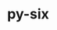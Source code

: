 ---
title: "py-six"
layout: cache
categories: [package, develop]
meta: {"versions": ["1.16.0"], "compilers": ["apple-clang@=14.0.0", "apple-clang@=14.0.3", "gcc@=11.1.0", "gcc@=11.3.0", "gcc@=7.3.1", "gcc@=7.5.0", "oneapi@=2023.1.0"], "oss": ["amzn2", "ubuntu18.04", "ubuntu20.04", "ubuntu22.04", "ventura"], "platforms": ["darwin", "linux"], "targets": ["aarch64", "ivybridge", "ppc64le", "x86_64", "x86_64_v3", "x86_64_v4"], "stacks": ["data-vis-sdk", "e4s", "e4s-oneapi", "e4s-power", "ml-darwin-aarch64-mps", "ml-linux-x86_64-cpu", "ml-linux-x86_64-cuda", "ml-linux-x86_64-rocm", "radiuss", "root"], "num_specs": 154, "num_specs_by_stack": {"ml-darwin-aarch64-mps": 3, "root": 154, "radiuss": 94, "e4s-power": 14, "e4s-oneapi": 2, "data-vis-sdk": 7, "e4s": 9, "ml-linux-x86_64-cuda": 7, "ml-linux-x86_64-rocm": 7, "ml-linux-x86_64-cpu": 7}}
spec_details: [{"hash": "e2umtvqt2fkbdz66bjinxnymw5e4wyhx", "compiler": "apple-clang@=14.0.0", "versions": ["1.16.0"], "os": "ventura", "platform": "darwin", "target": "aarch64", "variants": ["build_system=python_pip"], "stacks": ["ml-darwin-aarch64-mps", "root"], "size": "-", "tarball": "https://binaries.spack.io/develop/build_cache/darwin-ventura-aarch64/apple-clang-14.0.0/py-six-1.16.0/darwin-ventura-aarch64-apple-clang-14.0.0-py-six-1.16.0-e2umtvqt2fkbdz66bjinxnymw5e4wyhx.spack"}, {"hash": "nrexxsew5hycteh463emd25gcec2lxbj", "compiler": "apple-clang@=14.0.3", "versions": ["1.16.0"], "os": "ventura", "platform": "darwin", "target": "aarch64", "variants": ["build_system=python_pip"], "stacks": ["ml-darwin-aarch64-mps", "root"], "size": "-", "tarball": "https://binaries.spack.io/develop/build_cache/darwin-ventura-aarch64/apple-clang-14.0.3/py-six-1.16.0/darwin-ventura-aarch64-apple-clang-14.0.3-py-six-1.16.0-nrexxsew5hycteh463emd25gcec2lxbj.spack"}, {"hash": "mrpbd3hfkafbrthwhq6mzf673vfz34wa", "compiler": "apple-clang@=14.0.3", "versions": ["1.16.0"], "os": "ventura", "platform": "darwin", "target": "aarch64", "variants": ["build_system=python_pip"], "stacks": ["ml-darwin-aarch64-mps", "root"], "size": "-", "tarball": "https://binaries.spack.io/develop/build_cache/darwin-ventura-aarch64/apple-clang-14.0.3/py-six-1.16.0/darwin-ventura-aarch64-apple-clang-14.0.3-py-six-1.16.0-mrpbd3hfkafbrthwhq6mzf673vfz34wa.spack"}, {"hash": "4yf3ir6w7fqbzixi2u4ps2xpc63apcuq", "compiler": "gcc@=7.3.1", "versions": ["1.16.0"], "os": "amzn2", "platform": "linux", "target": "ivybridge", "variants": ["build_system=python_pip"], "stacks": ["root"], "size": "-", "tarball": "https://binaries.spack.io/develop/build_cache/linux-amzn2-ivybridge/gcc-7.3.1/py-six-1.16.0/linux-amzn2-ivybridge-gcc-7.3.1-py-six-1.16.0-4yf3ir6w7fqbzixi2u4ps2xpc63apcuq.spack"}, {"hash": "vrku4uyucb4cm6s5hanvfj4xqtehiexn", "compiler": "gcc@=7.3.1", "versions": ["1.16.0"], "os": "amzn2", "platform": "linux", "target": "ivybridge", "variants": ["build_system=python_pip"], "stacks": ["root"], "size": "-", "tarball": "https://binaries.spack.io/develop/build_cache/linux-amzn2-ivybridge/gcc-7.3.1/py-six-1.16.0/linux-amzn2-ivybridge-gcc-7.3.1-py-six-1.16.0-vrku4uyucb4cm6s5hanvfj4xqtehiexn.spack"}, {"hash": "xs52jsibw7zlycbxjd22efg3gixm5ld5", "compiler": "gcc@=7.3.1", "versions": ["1.16.0"], "os": "amzn2", "platform": "linux", "target": "ivybridge", "variants": ["build_system=python_pip"], "stacks": ["root"], "size": "-", "tarball": "https://binaries.spack.io/develop/build_cache/linux-amzn2-ivybridge/gcc-7.3.1/py-six-1.16.0/linux-amzn2-ivybridge-gcc-7.3.1-py-six-1.16.0-xs52jsibw7zlycbxjd22efg3gixm5ld5.spack"}, {"hash": "ofxpyjjndbw4g5seeslaipncf4wbmc7m", "compiler": "gcc@=7.3.1", "versions": ["1.16.0"], "os": "amzn2", "platform": "linux", "target": "ivybridge", "variants": ["build_system=python_pip"], "stacks": ["root"], "size": "-", "tarball": "https://binaries.spack.io/develop/build_cache/linux-amzn2-ivybridge/gcc-7.3.1/py-six-1.16.0/linux-amzn2-ivybridge-gcc-7.3.1-py-six-1.16.0-ofxpyjjndbw4g5seeslaipncf4wbmc7m.spack"}, {"hash": "mjgwmcyjhe6fqszqtbuayuocmauy4hpg", "compiler": "gcc@=7.3.1", "versions": ["1.16.0"], "os": "amzn2", "platform": "linux", "target": "ivybridge", "variants": ["build_system=python_pip"], "stacks": ["root"], "size": "-", "tarball": "https://binaries.spack.io/develop/build_cache/linux-amzn2-ivybridge/gcc-7.3.1/py-six-1.16.0/linux-amzn2-ivybridge-gcc-7.3.1-py-six-1.16.0-mjgwmcyjhe6fqszqtbuayuocmauy4hpg.spack"}, {"hash": "b7yu6bjhxqmsdavori5alad7y7u7zdnf", "compiler": "gcc@=7.3.1", "versions": ["1.16.0"], "os": "amzn2", "platform": "linux", "target": "ivybridge", "variants": ["build_system=python_pip"], "stacks": ["root"], "size": "-", "tarball": "https://binaries.spack.io/develop/build_cache/linux-amzn2-ivybridge/gcc-7.3.1/py-six-1.16.0/linux-amzn2-ivybridge-gcc-7.3.1-py-six-1.16.0-b7yu6bjhxqmsdavori5alad7y7u7zdnf.spack"}, {"hash": "f23yqjznf5z4h5ll5b3bnowmljnmt5po", "compiler": "gcc@=7.3.1", "versions": ["1.16.0"], "os": "amzn2", "platform": "linux", "target": "ivybridge", "variants": ["build_system=python_pip"], "stacks": ["root"], "size": "-", "tarball": "https://binaries.spack.io/develop/build_cache/linux-amzn2-ivybridge/gcc-7.3.1/py-six-1.16.0/linux-amzn2-ivybridge-gcc-7.3.1-py-six-1.16.0-f23yqjznf5z4h5ll5b3bnowmljnmt5po.spack"}, {"hash": "anszjyrbequhvqflra6xefclx5vxa4qw", "compiler": "gcc@=7.3.1", "versions": ["1.16.0"], "os": "amzn2", "platform": "linux", "target": "x86_64_v3", "variants": [], "stacks": ["root"], "size": "-", "tarball": "https://binaries.spack.io/develop/build_cache/linux-amzn2-x86_64_v3/gcc-7.3.1/py-six-1.16.0/linux-amzn2-x86_64_v3-gcc-7.3.1-py-six-1.16.0-anszjyrbequhvqflra6xefclx5vxa4qw.spack"}, {"hash": "jkf36bgspumvx7f4hp64yyvqt2kcf3v2", "compiler": "gcc@=7.3.1", "versions": ["1.16.0"], "os": "amzn2", "platform": "linux", "target": "x86_64_v3", "variants": [], "stacks": ["root"], "size": "-", "tarball": "https://binaries.spack.io/develop/build_cache/linux-amzn2-x86_64_v3/gcc-7.3.1/py-six-1.16.0/linux-amzn2-x86_64_v3-gcc-7.3.1-py-six-1.16.0-jkf36bgspumvx7f4hp64yyvqt2kcf3v2.spack"}, {"hash": "edpio6qijunwoe6mrsmtlnagjd3jug64", "compiler": "gcc@=7.3.1", "versions": ["1.16.0"], "os": "amzn2", "platform": "linux", "target": "x86_64_v3", "variants": ["build_system=python_pip"], "stacks": ["root"], "size": "-", "tarball": "https://binaries.spack.io/develop/build_cache/linux-amzn2-x86_64_v3/gcc-7.3.1/py-six-1.16.0/linux-amzn2-x86_64_v3-gcc-7.3.1-py-six-1.16.0-edpio6qijunwoe6mrsmtlnagjd3jug64.spack"}, {"hash": "2lhncwqgzbc2yzugruedpxjy6esskldx", "compiler": "gcc@=7.3.1", "versions": ["1.16.0"], "os": "amzn2", "platform": "linux", "target": "x86_64_v3", "variants": ["build_system=python_pip"], "stacks": ["root"], "size": "-", "tarball": "https://binaries.spack.io/develop/build_cache/linux-amzn2-x86_64_v3/gcc-7.3.1/py-six-1.16.0/linux-amzn2-x86_64_v3-gcc-7.3.1-py-six-1.16.0-2lhncwqgzbc2yzugruedpxjy6esskldx.spack"}, {"hash": "yw4vukbo6bgnol54xa6bdt4avkfybg2v", "compiler": "gcc@=7.3.1", "versions": ["1.16.0"], "os": "amzn2", "platform": "linux", "target": "x86_64_v3", "variants": [], "stacks": ["root"], "size": "-", "tarball": "https://binaries.spack.io/develop/build_cache/linux-amzn2-x86_64_v3/gcc-7.3.1/py-six-1.16.0/linux-amzn2-x86_64_v3-gcc-7.3.1-py-six-1.16.0-yw4vukbo6bgnol54xa6bdt4avkfybg2v.spack"}, {"hash": "op46jdon4yw2wfp5nfkjumhkwbk4dql3", "compiler": "gcc@=7.3.1", "versions": ["1.16.0"], "os": "amzn2", "platform": "linux", "target": "x86_64_v3", "variants": [], "stacks": ["root"], "size": "-", "tarball": "https://binaries.spack.io/develop/build_cache/linux-amzn2-x86_64_v3/gcc-7.3.1/py-six-1.16.0/linux-amzn2-x86_64_v3-gcc-7.3.1-py-six-1.16.0-op46jdon4yw2wfp5nfkjumhkwbk4dql3.spack"}, {"hash": "4bxfkcosrt6u2lej62rpcabmzylzsspg", "compiler": "gcc@=7.3.1", "versions": ["1.16.0"], "os": "amzn2", "platform": "linux", "target": "x86_64_v3", "variants": ["build_system=python_pip"], "stacks": ["root"], "size": "-", "tarball": "https://binaries.spack.io/develop/build_cache/linux-amzn2-x86_64_v3/gcc-7.3.1/py-six-1.16.0/linux-amzn2-x86_64_v3-gcc-7.3.1-py-six-1.16.0-4bxfkcosrt6u2lej62rpcabmzylzsspg.spack"}, {"hash": "e3bkvlzt3wq2rxlbinpniyzxfogng4px", "compiler": "gcc@=7.3.1", "versions": ["1.16.0"], "os": "amzn2", "platform": "linux", "target": "x86_64_v3", "variants": ["build_system=python_pip"], "stacks": ["root"], "size": "-", "tarball": "https://binaries.spack.io/develop/build_cache/linux-amzn2-x86_64_v3/gcc-7.3.1/py-six-1.16.0/linux-amzn2-x86_64_v3-gcc-7.3.1-py-six-1.16.0-e3bkvlzt3wq2rxlbinpniyzxfogng4px.spack"}, {"hash": "apiq332csibwq2ruhvkidk74467wrqdz", "compiler": "gcc@=7.3.1", "versions": ["1.16.0"], "os": "amzn2", "platform": "linux", "target": "x86_64_v3", "variants": ["build_system=python_pip"], "stacks": ["root"], "size": "-", "tarball": "https://binaries.spack.io/develop/build_cache/linux-amzn2-x86_64_v3/gcc-7.3.1/py-six-1.16.0/linux-amzn2-x86_64_v3-gcc-7.3.1-py-six-1.16.0-apiq332csibwq2ruhvkidk74467wrqdz.spack"}, {"hash": "oplanofa5qnodq4qd3kuqeptd5tuqoju", "compiler": "gcc@=7.3.1", "versions": ["1.16.0"], "os": "amzn2", "platform": "linux", "target": "x86_64_v3", "variants": ["build_system=python_pip"], "stacks": ["root"], "size": "-", "tarball": "https://binaries.spack.io/develop/build_cache/linux-amzn2-x86_64_v3/gcc-7.3.1/py-six-1.16.0/linux-amzn2-x86_64_v3-gcc-7.3.1-py-six-1.16.0-oplanofa5qnodq4qd3kuqeptd5tuqoju.spack"}, {"hash": "omwk3klkent3fj2yyajf63ouyp43edrq", "compiler": "gcc@=7.3.1", "versions": ["1.16.0"], "os": "amzn2", "platform": "linux", "target": "x86_64_v4", "variants": [], "stacks": ["root"], "size": "-", "tarball": "https://binaries.spack.io/develop/build_cache/linux-amzn2-x86_64_v4/gcc-7.3.1/py-six-1.16.0/linux-amzn2-x86_64_v4-gcc-7.3.1-py-six-1.16.0-omwk3klkent3fj2yyajf63ouyp43edrq.spack"}, {"hash": "cr27qggb5geaztmmnzihdfjiq5qv3hw7", "compiler": "gcc@=7.5.0", "versions": ["1.16.0"], "os": "ubuntu18.04", "platform": "linux", "target": "x86_64", "variants": [], "stacks": ["radiuss", "root"], "size": "-", "tarball": "https://binaries.spack.io/develop/build_cache/linux-ubuntu18.04-x86_64/gcc-7.5.0/py-six-1.16.0/linux-ubuntu18.04-x86_64-gcc-7.5.0-py-six-1.16.0-cr27qggb5geaztmmnzihdfjiq5qv3hw7.spack"}, {"hash": "e6l2rxwkq5qo7kblg2j5a24h4mxc2yu6", "compiler": "gcc@=7.5.0", "versions": ["1.16.0"], "os": "ubuntu18.04", "platform": "linux", "target": "x86_64", "variants": [], "stacks": ["radiuss", "root"], "size": "-", "tarball": "https://binaries.spack.io/develop/build_cache/linux-ubuntu18.04-x86_64/gcc-7.5.0/py-six-1.16.0/linux-ubuntu18.04-x86_64-gcc-7.5.0-py-six-1.16.0-e6l2rxwkq5qo7kblg2j5a24h4mxc2yu6.spack"}, {"hash": "yvwesuwj22zs4cszl27jm6d63jtmdqig", "compiler": "gcc@=7.5.0", "versions": ["1.16.0"], "os": "ubuntu18.04", "platform": "linux", "target": "x86_64", "variants": [], "stacks": ["radiuss", "root"], "size": "-", "tarball": "https://binaries.spack.io/develop/build_cache/linux-ubuntu18.04-x86_64/gcc-7.5.0/py-six-1.16.0/linux-ubuntu18.04-x86_64-gcc-7.5.0-py-six-1.16.0-yvwesuwj22zs4cszl27jm6d63jtmdqig.spack"}, {"hash": "zh4rn2gfmxk5xk5ljzwmaosp436i2vph", "compiler": "gcc@=7.5.0", "versions": ["1.16.0"], "os": "ubuntu18.04", "platform": "linux", "target": "x86_64", "variants": ["build_system=python_pip"], "stacks": ["radiuss", "root"], "size": "-", "tarball": "https://binaries.spack.io/develop/build_cache/linux-ubuntu18.04-x86_64/gcc-7.5.0/py-six-1.16.0/linux-ubuntu18.04-x86_64-gcc-7.5.0-py-six-1.16.0-zh4rn2gfmxk5xk5ljzwmaosp436i2vph.spack"}, {"hash": "qptuznwisse3wbyst5zwppnoyefg7hnq", "compiler": "gcc@=7.5.0", "versions": ["1.16.0"], "os": "ubuntu18.04", "platform": "linux", "target": "x86_64", "variants": [], "stacks": ["radiuss", "root"], "size": "-", "tarball": "https://binaries.spack.io/develop/build_cache/linux-ubuntu18.04-x86_64/gcc-7.5.0/py-six-1.16.0/linux-ubuntu18.04-x86_64-gcc-7.5.0-py-six-1.16.0-qptuznwisse3wbyst5zwppnoyefg7hnq.spack"}, {"hash": "i3jwfpesm63lvdy35unl5c6wxzwhlcld", "compiler": "gcc@=7.5.0", "versions": ["1.16.0"], "os": "ubuntu18.04", "platform": "linux", "target": "x86_64", "variants": [], "stacks": ["radiuss", "root"], "size": "-", "tarball": "https://binaries.spack.io/develop/build_cache/linux-ubuntu18.04-x86_64/gcc-7.5.0/py-six-1.16.0/linux-ubuntu18.04-x86_64-gcc-7.5.0-py-six-1.16.0-i3jwfpesm63lvdy35unl5c6wxzwhlcld.spack"}, {"hash": "urlmtrr6jtqronr4e7rccjlljcsu76v3", "compiler": "gcc@=7.5.0", "versions": ["1.16.0"], "os": "ubuntu18.04", "platform": "linux", "target": "x86_64", "variants": [], "stacks": ["radiuss", "root"], "size": "-", "tarball": "https://binaries.spack.io/develop/build_cache/linux-ubuntu18.04-x86_64/gcc-7.5.0/py-six-1.16.0/linux-ubuntu18.04-x86_64-gcc-7.5.0-py-six-1.16.0-urlmtrr6jtqronr4e7rccjlljcsu76v3.spack"}, {"hash": "xnrhr4dqs5jstnne6xuxedz3yhbvhcjh", "compiler": "gcc@=7.5.0", "versions": ["1.16.0"], "os": "ubuntu18.04", "platform": "linux", "target": "x86_64", "variants": [], "stacks": ["radiuss", "root"], "size": "-", "tarball": "https://binaries.spack.io/develop/build_cache/linux-ubuntu18.04-x86_64/gcc-7.5.0/py-six-1.16.0/linux-ubuntu18.04-x86_64-gcc-7.5.0-py-six-1.16.0-xnrhr4dqs5jstnne6xuxedz3yhbvhcjh.spack"}, {"hash": "vaufm6ecyhp7amnasy6i7jknrixbkvub", "compiler": "gcc@=7.5.0", "versions": ["1.16.0"], "os": "ubuntu18.04", "platform": "linux", "target": "x86_64", "variants": [], "stacks": ["radiuss", "root"], "size": "-", "tarball": "https://binaries.spack.io/develop/build_cache/linux-ubuntu18.04-x86_64/gcc-7.5.0/py-six-1.16.0/linux-ubuntu18.04-x86_64-gcc-7.5.0-py-six-1.16.0-vaufm6ecyhp7amnasy6i7jknrixbkvub.spack"}, {"hash": "4her46g4vdir7suu3hnygpy47ocemguv", "compiler": "gcc@=7.5.0", "versions": ["1.16.0"], "os": "ubuntu18.04", "platform": "linux", "target": "x86_64", "variants": [], "stacks": ["radiuss", "root"], "size": "-", "tarball": "https://binaries.spack.io/develop/build_cache/linux-ubuntu18.04-x86_64/gcc-7.5.0/py-six-1.16.0/linux-ubuntu18.04-x86_64-gcc-7.5.0-py-six-1.16.0-4her46g4vdir7suu3hnygpy47ocemguv.spack"}, {"hash": "ei76bde3e3huprlxknwizl5q5kgkkrxu", "compiler": "gcc@=7.5.0", "versions": ["1.16.0"], "os": "ubuntu18.04", "platform": "linux", "target": "x86_64", "variants": [], "stacks": ["radiuss", "root"], "size": "-", "tarball": "https://binaries.spack.io/develop/build_cache/linux-ubuntu18.04-x86_64/gcc-7.5.0/py-six-1.16.0/linux-ubuntu18.04-x86_64-gcc-7.5.0-py-six-1.16.0-ei76bde3e3huprlxknwizl5q5kgkkrxu.spack"}, {"hash": "srtsehoyqp3okvpv64ooiqu2ypknfnj7", "compiler": "gcc@=7.5.0", "versions": ["1.16.0"], "os": "ubuntu18.04", "platform": "linux", "target": "x86_64", "variants": ["build_system=python_pip"], "stacks": ["radiuss", "root"], "size": "-", "tarball": "https://binaries.spack.io/develop/build_cache/linux-ubuntu18.04-x86_64/gcc-7.5.0/py-six-1.16.0/linux-ubuntu18.04-x86_64-gcc-7.5.0-py-six-1.16.0-srtsehoyqp3okvpv64ooiqu2ypknfnj7.spack"}, {"hash": "xodh3mv32bcct3amkxndveracvcqy3om", "compiler": "gcc@=7.5.0", "versions": ["1.16.0"], "os": "ubuntu18.04", "platform": "linux", "target": "x86_64", "variants": [], "stacks": ["radiuss", "root"], "size": "-", "tarball": "https://binaries.spack.io/develop/build_cache/linux-ubuntu18.04-x86_64/gcc-7.5.0/py-six-1.16.0/linux-ubuntu18.04-x86_64-gcc-7.5.0-py-six-1.16.0-xodh3mv32bcct3amkxndveracvcqy3om.spack"}, {"hash": "sm663rzude3f5gpkhkgcugnrh4y46f4g", "compiler": "gcc@=7.5.0", "versions": ["1.16.0"], "os": "ubuntu18.04", "platform": "linux", "target": "x86_64", "variants": [], "stacks": ["radiuss", "root"], "size": "-", "tarball": "https://binaries.spack.io/develop/build_cache/linux-ubuntu18.04-x86_64/gcc-7.5.0/py-six-1.16.0/linux-ubuntu18.04-x86_64-gcc-7.5.0-py-six-1.16.0-sm663rzude3f5gpkhkgcugnrh4y46f4g.spack"}, {"hash": "oe3za67x467awnv3i6zk5rvyej3yid5v", "compiler": "gcc@=7.5.0", "versions": ["1.16.0"], "os": "ubuntu18.04", "platform": "linux", "target": "x86_64", "variants": [], "stacks": ["radiuss", "root"], "size": "-", "tarball": "https://binaries.spack.io/develop/build_cache/linux-ubuntu18.04-x86_64/gcc-7.5.0/py-six-1.16.0/linux-ubuntu18.04-x86_64-gcc-7.5.0-py-six-1.16.0-oe3za67x467awnv3i6zk5rvyej3yid5v.spack"}, {"hash": "djasns65kc5vra47slfhcdm4lqem7mof", "compiler": "gcc@=7.5.0", "versions": ["1.16.0"], "os": "ubuntu18.04", "platform": "linux", "target": "x86_64", "variants": [], "stacks": ["radiuss", "root"], "size": "-", "tarball": "https://binaries.spack.io/develop/build_cache/linux-ubuntu18.04-x86_64/gcc-7.5.0/py-six-1.16.0/linux-ubuntu18.04-x86_64-gcc-7.5.0-py-six-1.16.0-djasns65kc5vra47slfhcdm4lqem7mof.spack"}, {"hash": "7njmj3tryu6ujzawspwal5uzjb3vdus2", "compiler": "gcc@=7.5.0", "versions": ["1.16.0"], "os": "ubuntu18.04", "platform": "linux", "target": "x86_64", "variants": [], "stacks": ["radiuss", "root"], "size": "-", "tarball": "https://binaries.spack.io/develop/build_cache/linux-ubuntu18.04-x86_64/gcc-7.5.0/py-six-1.16.0/linux-ubuntu18.04-x86_64-gcc-7.5.0-py-six-1.16.0-7njmj3tryu6ujzawspwal5uzjb3vdus2.spack"}, {"hash": "7vnnpropceuin4dn6zkgq7vf4gvmlslf", "compiler": "gcc@=7.5.0", "versions": ["1.16.0"], "os": "ubuntu18.04", "platform": "linux", "target": "x86_64", "variants": [], "stacks": ["radiuss", "root"], "size": "-", "tarball": "https://binaries.spack.io/develop/build_cache/linux-ubuntu18.04-x86_64/gcc-7.5.0/py-six-1.16.0/linux-ubuntu18.04-x86_64-gcc-7.5.0-py-six-1.16.0-7vnnpropceuin4dn6zkgq7vf4gvmlslf.spack"}, {"hash": "mcyjuhjbgxzz57ljlc3nae2t6onfyty4", "compiler": "gcc@=7.5.0", "versions": ["1.16.0"], "os": "ubuntu18.04", "platform": "linux", "target": "x86_64", "variants": [], "stacks": ["radiuss", "root"], "size": "-", "tarball": "https://binaries.spack.io/develop/build_cache/linux-ubuntu18.04-x86_64/gcc-7.5.0/py-six-1.16.0/linux-ubuntu18.04-x86_64-gcc-7.5.0-py-six-1.16.0-mcyjuhjbgxzz57ljlc3nae2t6onfyty4.spack"}, {"hash": "6a7fmtl43sqq4jt2mpt4zbvpzc6aq5xm", "compiler": "gcc@=7.5.0", "versions": ["1.16.0"], "os": "ubuntu18.04", "platform": "linux", "target": "x86_64", "variants": [], "stacks": ["radiuss", "root"], "size": "-", "tarball": "https://binaries.spack.io/develop/build_cache/linux-ubuntu18.04-x86_64/gcc-7.5.0/py-six-1.16.0/linux-ubuntu18.04-x86_64-gcc-7.5.0-py-six-1.16.0-6a7fmtl43sqq4jt2mpt4zbvpzc6aq5xm.spack"}, {"hash": "bkpg2l7b6wvqqfhztwsgjnpl2otqe3nn", "compiler": "gcc@=7.5.0", "versions": ["1.16.0"], "os": "ubuntu18.04", "platform": "linux", "target": "x86_64", "variants": [], "stacks": ["radiuss", "root"], "size": "-", "tarball": "https://binaries.spack.io/develop/build_cache/linux-ubuntu18.04-x86_64/gcc-7.5.0/py-six-1.16.0/linux-ubuntu18.04-x86_64-gcc-7.5.0-py-six-1.16.0-bkpg2l7b6wvqqfhztwsgjnpl2otqe3nn.spack"}, {"hash": "gw5xmgh57nmpk2gtrhts6vs3qzeog2xp", "compiler": "gcc@=7.5.0", "versions": ["1.16.0"], "os": "ubuntu18.04", "platform": "linux", "target": "x86_64", "variants": [], "stacks": ["radiuss", "root"], "size": "-", "tarball": "https://binaries.spack.io/develop/build_cache/linux-ubuntu18.04-x86_64/gcc-7.5.0/py-six-1.16.0/linux-ubuntu18.04-x86_64-gcc-7.5.0-py-six-1.16.0-gw5xmgh57nmpk2gtrhts6vs3qzeog2xp.spack"}, {"hash": "3pknkewqlq355wui2njxj65sfxyncu2s", "compiler": "gcc@=7.5.0", "versions": ["1.16.0"], "os": "ubuntu18.04", "platform": "linux", "target": "x86_64", "variants": [], "stacks": ["radiuss", "root"], "size": "-", "tarball": "https://binaries.spack.io/develop/build_cache/linux-ubuntu18.04-x86_64/gcc-7.5.0/py-six-1.16.0/linux-ubuntu18.04-x86_64-gcc-7.5.0-py-six-1.16.0-3pknkewqlq355wui2njxj65sfxyncu2s.spack"}, {"hash": "jrwjpf3up56i7kd4yohnduk2gyvygfn5", "compiler": "gcc@=7.5.0", "versions": ["1.16.0"], "os": "ubuntu18.04", "platform": "linux", "target": "x86_64", "variants": [], "stacks": ["radiuss", "root"], "size": "-", "tarball": "https://binaries.spack.io/develop/build_cache/linux-ubuntu18.04-x86_64/gcc-7.5.0/py-six-1.16.0/linux-ubuntu18.04-x86_64-gcc-7.5.0-py-six-1.16.0-jrwjpf3up56i7kd4yohnduk2gyvygfn5.spack"}, {"hash": "jjt4tawdy2la6qwqk2e3jkvlfphpwsfe", "compiler": "gcc@=7.5.0", "versions": ["1.16.0"], "os": "ubuntu18.04", "platform": "linux", "target": "x86_64", "variants": [], "stacks": ["radiuss", "root"], "size": "-", "tarball": "https://binaries.spack.io/develop/build_cache/linux-ubuntu18.04-x86_64/gcc-7.5.0/py-six-1.16.0/linux-ubuntu18.04-x86_64-gcc-7.5.0-py-six-1.16.0-jjt4tawdy2la6qwqk2e3jkvlfphpwsfe.spack"}, {"hash": "z46idr3ru6nzw3cagupbybwrdfmin4bm", "compiler": "gcc@=7.5.0", "versions": ["1.16.0"], "os": "ubuntu18.04", "platform": "linux", "target": "x86_64", "variants": [], "stacks": ["radiuss", "root"], "size": "-", "tarball": "https://binaries.spack.io/develop/build_cache/linux-ubuntu18.04-x86_64/gcc-7.5.0/py-six-1.16.0/linux-ubuntu18.04-x86_64-gcc-7.5.0-py-six-1.16.0-z46idr3ru6nzw3cagupbybwrdfmin4bm.spack"}, {"hash": "647yc7koz2mqzfb3mtpatogwy6rw22jy", "compiler": "gcc@=7.5.0", "versions": ["1.16.0"], "os": "ubuntu18.04", "platform": "linux", "target": "x86_64", "variants": [], "stacks": ["radiuss", "root"], "size": "-", "tarball": "https://binaries.spack.io/develop/build_cache/linux-ubuntu18.04-x86_64/gcc-7.5.0/py-six-1.16.0/linux-ubuntu18.04-x86_64-gcc-7.5.0-py-six-1.16.0-647yc7koz2mqzfb3mtpatogwy6rw22jy.spack"}, {"hash": "qzqpncje6vpqhr6vfxdkywcugcryloo6", "compiler": "gcc@=7.5.0", "versions": ["1.16.0"], "os": "ubuntu18.04", "platform": "linux", "target": "x86_64", "variants": [], "stacks": ["radiuss", "root"], "size": "-", "tarball": "https://binaries.spack.io/develop/build_cache/linux-ubuntu18.04-x86_64/gcc-7.5.0/py-six-1.16.0/linux-ubuntu18.04-x86_64-gcc-7.5.0-py-six-1.16.0-qzqpncje6vpqhr6vfxdkywcugcryloo6.spack"}, {"hash": "opfc7p3vsgvcywi7hgmkrneaqvjkvarc", "compiler": "gcc@=7.5.0", "versions": ["1.16.0"], "os": "ubuntu18.04", "platform": "linux", "target": "x86_64", "variants": ["build_system=python_pip"], "stacks": ["radiuss", "root"], "size": "-", "tarball": "https://binaries.spack.io/develop/build_cache/linux-ubuntu18.04-x86_64/gcc-7.5.0/py-six-1.16.0/linux-ubuntu18.04-x86_64-gcc-7.5.0-py-six-1.16.0-opfc7p3vsgvcywi7hgmkrneaqvjkvarc.spack"}, {"hash": "raomcx2wvssewnk4zck3jmb4nrgrtzhx", "compiler": "gcc@=7.5.0", "versions": ["1.16.0"], "os": "ubuntu18.04", "platform": "linux", "target": "x86_64", "variants": [], "stacks": ["radiuss", "root"], "size": "-", "tarball": "https://binaries.spack.io/develop/build_cache/linux-ubuntu18.04-x86_64/gcc-7.5.0/py-six-1.16.0/linux-ubuntu18.04-x86_64-gcc-7.5.0-py-six-1.16.0-raomcx2wvssewnk4zck3jmb4nrgrtzhx.spack"}, {"hash": "rdetb4krvecp75qrvzuepv52pdimpvi5", "compiler": "gcc@=7.5.0", "versions": ["1.16.0"], "os": "ubuntu18.04", "platform": "linux", "target": "x86_64", "variants": [], "stacks": ["radiuss", "root"], "size": "-", "tarball": "https://binaries.spack.io/develop/build_cache/linux-ubuntu18.04-x86_64/gcc-7.5.0/py-six-1.16.0/linux-ubuntu18.04-x86_64-gcc-7.5.0-py-six-1.16.0-rdetb4krvecp75qrvzuepv52pdimpvi5.spack"}, {"hash": "frzic5jpynwmbq2tkyjryxdzsfrmrpvs", "compiler": "gcc@=7.5.0", "versions": ["1.16.0"], "os": "ubuntu18.04", "platform": "linux", "target": "x86_64", "variants": [], "stacks": ["radiuss", "root"], "size": "-", "tarball": "https://binaries.spack.io/develop/build_cache/linux-ubuntu18.04-x86_64/gcc-7.5.0/py-six-1.16.0/linux-ubuntu18.04-x86_64-gcc-7.5.0-py-six-1.16.0-frzic5jpynwmbq2tkyjryxdzsfrmrpvs.spack"}, {"hash": "hafab5flv55k3xatvjmqxg2wbqg2li4j", "compiler": "gcc@=7.5.0", "versions": ["1.16.0"], "os": "ubuntu18.04", "platform": "linux", "target": "x86_64", "variants": [], "stacks": ["radiuss", "root"], "size": "-", "tarball": "https://binaries.spack.io/develop/build_cache/linux-ubuntu18.04-x86_64/gcc-7.5.0/py-six-1.16.0/linux-ubuntu18.04-x86_64-gcc-7.5.0-py-six-1.16.0-hafab5flv55k3xatvjmqxg2wbqg2li4j.spack"}, {"hash": "t6rbwgfrmjuzmmslmzcmthalrs4uysuc", "compiler": "gcc@=7.5.0", "versions": ["1.16.0"], "os": "ubuntu18.04", "platform": "linux", "target": "x86_64", "variants": ["build_system=python_pip"], "stacks": ["radiuss", "root"], "size": "-", "tarball": "https://binaries.spack.io/develop/build_cache/linux-ubuntu18.04-x86_64/gcc-7.5.0/py-six-1.16.0/linux-ubuntu18.04-x86_64-gcc-7.5.0-py-six-1.16.0-t6rbwgfrmjuzmmslmzcmthalrs4uysuc.spack"}, {"hash": "v3xdf33m5ftm237n53xpl77wdwtmpqnb", "compiler": "gcc@=7.5.0", "versions": ["1.16.0"], "os": "ubuntu18.04", "platform": "linux", "target": "x86_64", "variants": [], "stacks": ["radiuss", "root"], "size": "-", "tarball": "https://binaries.spack.io/develop/build_cache/linux-ubuntu18.04-x86_64/gcc-7.5.0/py-six-1.16.0/linux-ubuntu18.04-x86_64-gcc-7.5.0-py-six-1.16.0-v3xdf33m5ftm237n53xpl77wdwtmpqnb.spack"}, {"hash": "mkla5i33r7yr7w4s7errdudq74xpuhvx", "compiler": "gcc@=7.5.0", "versions": ["1.16.0"], "os": "ubuntu18.04", "platform": "linux", "target": "x86_64", "variants": [], "stacks": ["radiuss", "root"], "size": "-", "tarball": "https://binaries.spack.io/develop/build_cache/linux-ubuntu18.04-x86_64/gcc-7.5.0/py-six-1.16.0/linux-ubuntu18.04-x86_64-gcc-7.5.0-py-six-1.16.0-mkla5i33r7yr7w4s7errdudq74xpuhvx.spack"}, {"hash": "6yhqvkdns4covtj3g46zfkwns5uockld", "compiler": "gcc@=7.5.0", "versions": ["1.16.0"], "os": "ubuntu18.04", "platform": "linux", "target": "x86_64", "variants": [], "stacks": ["radiuss", "root"], "size": "-", "tarball": "https://binaries.spack.io/develop/build_cache/linux-ubuntu18.04-x86_64/gcc-7.5.0/py-six-1.16.0/linux-ubuntu18.04-x86_64-gcc-7.5.0-py-six-1.16.0-6yhqvkdns4covtj3g46zfkwns5uockld.spack"}, {"hash": "wmrpx5vstdgia7zjyxuvm2y4iewyotak", "compiler": "gcc@=7.5.0", "versions": ["1.16.0"], "os": "ubuntu18.04", "platform": "linux", "target": "x86_64", "variants": ["build_system=python_pip"], "stacks": ["radiuss", "root"], "size": "-", "tarball": "https://binaries.spack.io/develop/build_cache/linux-ubuntu18.04-x86_64/gcc-7.5.0/py-six-1.16.0/linux-ubuntu18.04-x86_64-gcc-7.5.0-py-six-1.16.0-wmrpx5vstdgia7zjyxuvm2y4iewyotak.spack"}, {"hash": "jic5m3tybk42i543zc66msfuxmjjemi6", "compiler": "gcc@=7.5.0", "versions": ["1.16.0"], "os": "ubuntu18.04", "platform": "linux", "target": "x86_64", "variants": ["build_system=python_pip"], "stacks": ["radiuss", "root"], "size": "-", "tarball": "https://binaries.spack.io/develop/build_cache/linux-ubuntu18.04-x86_64/gcc-7.5.0/py-six-1.16.0/linux-ubuntu18.04-x86_64-gcc-7.5.0-py-six-1.16.0-jic5m3tybk42i543zc66msfuxmjjemi6.spack"}, {"hash": "bx76mmlrez3eycspgcsc4ouqvk6bnjvh", "compiler": "gcc@=7.5.0", "versions": ["1.16.0"], "os": "ubuntu18.04", "platform": "linux", "target": "x86_64", "variants": ["build_system=python_pip"], "stacks": ["radiuss", "root"], "size": "-", "tarball": "https://binaries.spack.io/develop/build_cache/linux-ubuntu18.04-x86_64/gcc-7.5.0/py-six-1.16.0/linux-ubuntu18.04-x86_64-gcc-7.5.0-py-six-1.16.0-bx76mmlrez3eycspgcsc4ouqvk6bnjvh.spack"}, {"hash": "sav3mbqk5hwacnrllzmbg5zbuv35wva4", "compiler": "gcc@=7.5.0", "versions": ["1.16.0"], "os": "ubuntu18.04", "platform": "linux", "target": "x86_64", "variants": [], "stacks": ["radiuss", "root"], "size": "-", "tarball": "https://binaries.spack.io/develop/build_cache/linux-ubuntu18.04-x86_64/gcc-7.5.0/py-six-1.16.0/linux-ubuntu18.04-x86_64-gcc-7.5.0-py-six-1.16.0-sav3mbqk5hwacnrllzmbg5zbuv35wva4.spack"}, {"hash": "n344gcn2ik2sxkwga3s4h4byhqyb577z", "compiler": "gcc@=7.5.0", "versions": ["1.16.0"], "os": "ubuntu18.04", "platform": "linux", "target": "x86_64", "variants": [], "stacks": ["radiuss", "root"], "size": "-", "tarball": "https://binaries.spack.io/develop/build_cache/linux-ubuntu18.04-x86_64/gcc-7.5.0/py-six-1.16.0/linux-ubuntu18.04-x86_64-gcc-7.5.0-py-six-1.16.0-n344gcn2ik2sxkwga3s4h4byhqyb577z.spack"}, {"hash": "2sy2xwyigv3eo53ru4srcm3ztsod5zw4", "compiler": "gcc@=7.5.0", "versions": ["1.16.0"], "os": "ubuntu18.04", "platform": "linux", "target": "x86_64", "variants": [], "stacks": ["radiuss", "root"], "size": "-", "tarball": "https://binaries.spack.io/develop/build_cache/linux-ubuntu18.04-x86_64/gcc-7.5.0/py-six-1.16.0/linux-ubuntu18.04-x86_64-gcc-7.5.0-py-six-1.16.0-2sy2xwyigv3eo53ru4srcm3ztsod5zw4.spack"}, {"hash": "o4pgq6tdpy4lg3r4xe4oyhm7mm3z2452", "compiler": "gcc@=7.5.0", "versions": ["1.16.0"], "os": "ubuntu18.04", "platform": "linux", "target": "x86_64", "variants": [], "stacks": ["radiuss", "root"], "size": "-", "tarball": "https://binaries.spack.io/develop/build_cache/linux-ubuntu18.04-x86_64/gcc-7.5.0/py-six-1.16.0/linux-ubuntu18.04-x86_64-gcc-7.5.0-py-six-1.16.0-o4pgq6tdpy4lg3r4xe4oyhm7mm3z2452.spack"}, {"hash": "o57knwg6743hiu5qvfdecb5zbqcwknlt", "compiler": "gcc@=7.5.0", "versions": ["1.16.0"], "os": "ubuntu18.04", "platform": "linux", "target": "x86_64", "variants": [], "stacks": ["radiuss", "root"], "size": "-", "tarball": "https://binaries.spack.io/develop/build_cache/linux-ubuntu18.04-x86_64/gcc-7.5.0/py-six-1.16.0/linux-ubuntu18.04-x86_64-gcc-7.5.0-py-six-1.16.0-o57knwg6743hiu5qvfdecb5zbqcwknlt.spack"}, {"hash": "fgiho3svridn5kuppapijglkdcwmsmbo", "compiler": "gcc@=7.5.0", "versions": ["1.16.0"], "os": "ubuntu18.04", "platform": "linux", "target": "x86_64", "variants": [], "stacks": ["radiuss", "root"], "size": "-", "tarball": "https://binaries.spack.io/develop/build_cache/linux-ubuntu18.04-x86_64/gcc-7.5.0/py-six-1.16.0/linux-ubuntu18.04-x86_64-gcc-7.5.0-py-six-1.16.0-fgiho3svridn5kuppapijglkdcwmsmbo.spack"}, {"hash": "aik5j3mmsfipqubf43fid6ymmsahcd5p", "compiler": "gcc@=7.5.0", "versions": ["1.16.0"], "os": "ubuntu18.04", "platform": "linux", "target": "x86_64", "variants": ["build_system=python_pip"], "stacks": ["radiuss", "root"], "size": "-", "tarball": "https://binaries.spack.io/develop/build_cache/linux-ubuntu18.04-x86_64/gcc-7.5.0/py-six-1.16.0/linux-ubuntu18.04-x86_64-gcc-7.5.0-py-six-1.16.0-aik5j3mmsfipqubf43fid6ymmsahcd5p.spack"}, {"hash": "s4cylqtk2h7qen4wy7s3e2dam5skat3t", "compiler": "gcc@=7.5.0", "versions": ["1.16.0"], "os": "ubuntu18.04", "platform": "linux", "target": "x86_64", "variants": [], "stacks": ["radiuss", "root"], "size": "-", "tarball": "https://binaries.spack.io/develop/build_cache/linux-ubuntu18.04-x86_64/gcc-7.5.0/py-six-1.16.0/linux-ubuntu18.04-x86_64-gcc-7.5.0-py-six-1.16.0-s4cylqtk2h7qen4wy7s3e2dam5skat3t.spack"}, {"hash": "u22k7for7zu6rh332dnqtd4fp2jqehze", "compiler": "gcc@=7.5.0", "versions": ["1.16.0"], "os": "ubuntu18.04", "platform": "linux", "target": "x86_64", "variants": ["build_system=python_pip"], "stacks": ["radiuss", "root"], "size": "-", "tarball": "https://binaries.spack.io/develop/build_cache/linux-ubuntu18.04-x86_64/gcc-7.5.0/py-six-1.16.0/linux-ubuntu18.04-x86_64-gcc-7.5.0-py-six-1.16.0-u22k7for7zu6rh332dnqtd4fp2jqehze.spack"}, {"hash": "iwr6txrgjdiq4bgkabofarh6hrvjnjt4", "compiler": "gcc@=7.5.0", "versions": ["1.16.0"], "os": "ubuntu18.04", "platform": "linux", "target": "x86_64", "variants": [], "stacks": ["radiuss", "root"], "size": "-", "tarball": "https://binaries.spack.io/develop/build_cache/linux-ubuntu18.04-x86_64/gcc-7.5.0/py-six-1.16.0/linux-ubuntu18.04-x86_64-gcc-7.5.0-py-six-1.16.0-iwr6txrgjdiq4bgkabofarh6hrvjnjt4.spack"}, {"hash": "5detnhskpowokxpofpckokfoc23lm6hg", "compiler": "gcc@=7.5.0", "versions": ["1.16.0"], "os": "ubuntu18.04", "platform": "linux", "target": "x86_64", "variants": [], "stacks": ["radiuss", "root"], "size": "-", "tarball": "https://binaries.spack.io/develop/build_cache/linux-ubuntu18.04-x86_64/gcc-7.5.0/py-six-1.16.0/linux-ubuntu18.04-x86_64-gcc-7.5.0-py-six-1.16.0-5detnhskpowokxpofpckokfoc23lm6hg.spack"}, {"hash": "kf7icfkyoxgbba6brky62uf5xqp3qcrb", "compiler": "gcc@=7.5.0", "versions": ["1.16.0"], "os": "ubuntu18.04", "platform": "linux", "target": "x86_64", "variants": [], "stacks": ["radiuss", "root"], "size": "-", "tarball": "https://binaries.spack.io/develop/build_cache/linux-ubuntu18.04-x86_64/gcc-7.5.0/py-six-1.16.0/linux-ubuntu18.04-x86_64-gcc-7.5.0-py-six-1.16.0-kf7icfkyoxgbba6brky62uf5xqp3qcrb.spack"}, {"hash": "ampbvehx3gvtipqlax7iu4k4ifryvx4s", "compiler": "gcc@=7.5.0", "versions": ["1.16.0"], "os": "ubuntu18.04", "platform": "linux", "target": "x86_64", "variants": [], "stacks": ["radiuss", "root"], "size": "-", "tarball": "https://binaries.spack.io/develop/build_cache/linux-ubuntu18.04-x86_64/gcc-7.5.0/py-six-1.16.0/linux-ubuntu18.04-x86_64-gcc-7.5.0-py-six-1.16.0-ampbvehx3gvtipqlax7iu4k4ifryvx4s.spack"}, {"hash": "yo7ns5ylvrvuvxohkm6y6pzg4b6sz7g2", "compiler": "gcc@=7.5.0", "versions": ["1.16.0"], "os": "ubuntu18.04", "platform": "linux", "target": "x86_64", "variants": [], "stacks": ["radiuss", "root"], "size": "-", "tarball": "https://binaries.spack.io/develop/build_cache/linux-ubuntu18.04-x86_64/gcc-7.5.0/py-six-1.16.0/linux-ubuntu18.04-x86_64-gcc-7.5.0-py-six-1.16.0-yo7ns5ylvrvuvxohkm6y6pzg4b6sz7g2.spack"}, {"hash": "cfetheifg5trhotdcdj764ticmgy5ril", "compiler": "gcc@=7.5.0", "versions": ["1.16.0"], "os": "ubuntu18.04", "platform": "linux", "target": "x86_64", "variants": [], "stacks": ["radiuss", "root"], "size": "-", "tarball": "https://binaries.spack.io/develop/build_cache/linux-ubuntu18.04-x86_64/gcc-7.5.0/py-six-1.16.0/linux-ubuntu18.04-x86_64-gcc-7.5.0-py-six-1.16.0-cfetheifg5trhotdcdj764ticmgy5ril.spack"}, {"hash": "rmhgjb75lrumxds25hzbx3ikbn2uzwec", "compiler": "gcc@=7.5.0", "versions": ["1.16.0"], "os": "ubuntu18.04", "platform": "linux", "target": "x86_64", "variants": [], "stacks": ["radiuss", "root"], "size": "-", "tarball": "https://binaries.spack.io/develop/build_cache/linux-ubuntu18.04-x86_64/gcc-7.5.0/py-six-1.16.0/linux-ubuntu18.04-x86_64-gcc-7.5.0-py-six-1.16.0-rmhgjb75lrumxds25hzbx3ikbn2uzwec.spack"}, {"hash": "4xtbv53jjbgoxipzcqjyguuyd3m24in2", "compiler": "gcc@=7.5.0", "versions": ["1.16.0"], "os": "ubuntu18.04", "platform": "linux", "target": "x86_64", "variants": [], "stacks": ["radiuss", "root"], "size": "-", "tarball": "https://binaries.spack.io/develop/build_cache/linux-ubuntu18.04-x86_64/gcc-7.5.0/py-six-1.16.0/linux-ubuntu18.04-x86_64-gcc-7.5.0-py-six-1.16.0-4xtbv53jjbgoxipzcqjyguuyd3m24in2.spack"}, {"hash": "yncmegdde3efbgnj7edy5jtdoyzmidzw", "compiler": "gcc@=7.5.0", "versions": ["1.16.0"], "os": "ubuntu18.04", "platform": "linux", "target": "x86_64", "variants": [], "stacks": ["radiuss", "root"], "size": "-", "tarball": "https://binaries.spack.io/develop/build_cache/linux-ubuntu18.04-x86_64/gcc-7.5.0/py-six-1.16.0/linux-ubuntu18.04-x86_64-gcc-7.5.0-py-six-1.16.0-yncmegdde3efbgnj7edy5jtdoyzmidzw.spack"}, {"hash": "ldiyq5j2hiocmjg37tt7vnmiund4lybz", "compiler": "gcc@=7.5.0", "versions": ["1.16.0"], "os": "ubuntu18.04", "platform": "linux", "target": "x86_64", "variants": [], "stacks": ["radiuss", "root"], "size": "-", "tarball": "https://binaries.spack.io/develop/build_cache/linux-ubuntu18.04-x86_64/gcc-7.5.0/py-six-1.16.0/linux-ubuntu18.04-x86_64-gcc-7.5.0-py-six-1.16.0-ldiyq5j2hiocmjg37tt7vnmiund4lybz.spack"}, {"hash": "yihdn4hxiadqlgfzpx5rjuptdz7np7wz", "compiler": "gcc@=7.5.0", "versions": ["1.16.0"], "os": "ubuntu18.04", "platform": "linux", "target": "x86_64", "variants": ["build_system=python_pip"], "stacks": ["radiuss", "root"], "size": "-", "tarball": "https://binaries.spack.io/develop/build_cache/linux-ubuntu18.04-x86_64/gcc-7.5.0/py-six-1.16.0/linux-ubuntu18.04-x86_64-gcc-7.5.0-py-six-1.16.0-yihdn4hxiadqlgfzpx5rjuptdz7np7wz.spack"}, {"hash": "r2bktvq2cl2tt6yl3r32iidpapdwvmhz", "compiler": "gcc@=7.5.0", "versions": ["1.16.0"], "os": "ubuntu18.04", "platform": "linux", "target": "x86_64", "variants": [], "stacks": ["radiuss", "root"], "size": "-", "tarball": "https://binaries.spack.io/develop/build_cache/linux-ubuntu18.04-x86_64/gcc-7.5.0/py-six-1.16.0/linux-ubuntu18.04-x86_64-gcc-7.5.0-py-six-1.16.0-r2bktvq2cl2tt6yl3r32iidpapdwvmhz.spack"}, {"hash": "zgro6tuj6xp6wpfaypgdtijsudlinoyx", "compiler": "gcc@=7.5.0", "versions": ["1.16.0"], "os": "ubuntu18.04", "platform": "linux", "target": "x86_64", "variants": [], "stacks": ["radiuss", "root"], "size": "-", "tarball": "https://binaries.spack.io/develop/build_cache/linux-ubuntu18.04-x86_64/gcc-7.5.0/py-six-1.16.0/linux-ubuntu18.04-x86_64-gcc-7.5.0-py-six-1.16.0-zgro6tuj6xp6wpfaypgdtijsudlinoyx.spack"}, {"hash": "m5crug7sv35drfju6owoj7ywuxd6nlfa", "compiler": "gcc@=7.5.0", "versions": ["1.16.0"], "os": "ubuntu18.04", "platform": "linux", "target": "x86_64", "variants": [], "stacks": ["radiuss", "root"], "size": "-", "tarball": "https://binaries.spack.io/develop/build_cache/linux-ubuntu18.04-x86_64/gcc-7.5.0/py-six-1.16.0/linux-ubuntu18.04-x86_64-gcc-7.5.0-py-six-1.16.0-m5crug7sv35drfju6owoj7ywuxd6nlfa.spack"}, {"hash": "letpjxkkip666bmqpbxd3m7oowo5g7wy", "compiler": "gcc@=7.5.0", "versions": ["1.16.0"], "os": "ubuntu18.04", "platform": "linux", "target": "x86_64", "variants": [], "stacks": ["radiuss", "root"], "size": "-", "tarball": "https://binaries.spack.io/develop/build_cache/linux-ubuntu18.04-x86_64/gcc-7.5.0/py-six-1.16.0/linux-ubuntu18.04-x86_64-gcc-7.5.0-py-six-1.16.0-letpjxkkip666bmqpbxd3m7oowo5g7wy.spack"}, {"hash": "hnnirpbzgn4aqogwb4pj2fpr72tiuj5q", "compiler": "gcc@=7.5.0", "versions": ["1.16.0"], "os": "ubuntu18.04", "platform": "linux", "target": "x86_64", "variants": [], "stacks": ["radiuss", "root"], "size": "-", "tarball": "https://binaries.spack.io/develop/build_cache/linux-ubuntu18.04-x86_64/gcc-7.5.0/py-six-1.16.0/linux-ubuntu18.04-x86_64-gcc-7.5.0-py-six-1.16.0-hnnirpbzgn4aqogwb4pj2fpr72tiuj5q.spack"}, {"hash": "wnziudyhzrbpfo7m7sipykagp5st7ugb", "compiler": "gcc@=7.5.0", "versions": ["1.16.0"], "os": "ubuntu18.04", "platform": "linux", "target": "x86_64", "variants": [], "stacks": ["radiuss", "root"], "size": "-", "tarball": "https://binaries.spack.io/develop/build_cache/linux-ubuntu18.04-x86_64/gcc-7.5.0/py-six-1.16.0/linux-ubuntu18.04-x86_64-gcc-7.5.0-py-six-1.16.0-wnziudyhzrbpfo7m7sipykagp5st7ugb.spack"}, {"hash": "etv3yhbyaav5jlpq6idxvmwywqvbq7zc", "compiler": "gcc@=7.5.0", "versions": ["1.16.0"], "os": "ubuntu18.04", "platform": "linux", "target": "x86_64", "variants": [], "stacks": ["radiuss", "root"], "size": "-", "tarball": "https://binaries.spack.io/develop/build_cache/linux-ubuntu18.04-x86_64/gcc-7.5.0/py-six-1.16.0/linux-ubuntu18.04-x86_64-gcc-7.5.0-py-six-1.16.0-etv3yhbyaav5jlpq6idxvmwywqvbq7zc.spack"}, {"hash": "52tbghbnuonz2svq5wcjacnppr7fuzj4", "compiler": "gcc@=7.5.0", "versions": ["1.16.0"], "os": "ubuntu18.04", "platform": "linux", "target": "x86_64", "variants": [], "stacks": ["radiuss", "root"], "size": "-", "tarball": "https://binaries.spack.io/develop/build_cache/linux-ubuntu18.04-x86_64/gcc-7.5.0/py-six-1.16.0/linux-ubuntu18.04-x86_64-gcc-7.5.0-py-six-1.16.0-52tbghbnuonz2svq5wcjacnppr7fuzj4.spack"}, {"hash": "rhiuurocj2ereuy2fjclynwtlpeomd6g", "compiler": "gcc@=7.5.0", "versions": ["1.16.0"], "os": "ubuntu18.04", "platform": "linux", "target": "x86_64", "variants": [], "stacks": ["radiuss", "root"], "size": "-", "tarball": "https://binaries.spack.io/develop/build_cache/linux-ubuntu18.04-x86_64/gcc-7.5.0/py-six-1.16.0/linux-ubuntu18.04-x86_64-gcc-7.5.0-py-six-1.16.0-rhiuurocj2ereuy2fjclynwtlpeomd6g.spack"}, {"hash": "ch24oibnf3lzpmoikhssa65tg2ki2u3u", "compiler": "gcc@=7.5.0", "versions": ["1.16.0"], "os": "ubuntu18.04", "platform": "linux", "target": "x86_64", "variants": [], "stacks": ["radiuss", "root"], "size": "-", "tarball": "https://binaries.spack.io/develop/build_cache/linux-ubuntu18.04-x86_64/gcc-7.5.0/py-six-1.16.0/linux-ubuntu18.04-x86_64-gcc-7.5.0-py-six-1.16.0-ch24oibnf3lzpmoikhssa65tg2ki2u3u.spack"}, {"hash": "kghcekibnkhpycs6fmbqxy6e4aj54mhb", "compiler": "gcc@=7.5.0", "versions": ["1.16.0"], "os": "ubuntu18.04", "platform": "linux", "target": "x86_64", "variants": [], "stacks": ["radiuss", "root"], "size": "-", "tarball": "https://binaries.spack.io/develop/build_cache/linux-ubuntu18.04-x86_64/gcc-7.5.0/py-six-1.16.0/linux-ubuntu18.04-x86_64-gcc-7.5.0-py-six-1.16.0-kghcekibnkhpycs6fmbqxy6e4aj54mhb.spack"}, {"hash": "mbkserf5cdylgdla5vvsssdbduqcm7ko", "compiler": "gcc@=7.5.0", "versions": ["1.16.0"], "os": "ubuntu18.04", "platform": "linux", "target": "x86_64", "variants": [], "stacks": ["radiuss", "root"], "size": "-", "tarball": "https://binaries.spack.io/develop/build_cache/linux-ubuntu18.04-x86_64/gcc-7.5.0/py-six-1.16.0/linux-ubuntu18.04-x86_64-gcc-7.5.0-py-six-1.16.0-mbkserf5cdylgdla5vvsssdbduqcm7ko.spack"}, {"hash": "b7z62mao6mea6yhpkhoigkcwaul4fbe7", "compiler": "gcc@=7.5.0", "versions": ["1.16.0"], "os": "ubuntu18.04", "platform": "linux", "target": "x86_64", "variants": ["build_system=python_pip"], "stacks": ["radiuss", "root"], "size": "-", "tarball": "https://binaries.spack.io/develop/build_cache/linux-ubuntu18.04-x86_64/gcc-7.5.0/py-six-1.16.0/linux-ubuntu18.04-x86_64-gcc-7.5.0-py-six-1.16.0-b7z62mao6mea6yhpkhoigkcwaul4fbe7.spack"}, {"hash": "46si7jaxa72quwfakemtxufnqd7unjch", "compiler": "gcc@=7.5.0", "versions": ["1.16.0"], "os": "ubuntu18.04", "platform": "linux", "target": "x86_64", "variants": [], "stacks": ["radiuss", "root"], "size": "-", "tarball": "https://binaries.spack.io/develop/build_cache/linux-ubuntu18.04-x86_64/gcc-7.5.0/py-six-1.16.0/linux-ubuntu18.04-x86_64-gcc-7.5.0-py-six-1.16.0-46si7jaxa72quwfakemtxufnqd7unjch.spack"}, {"hash": "n5gzaeq2u2ujt7o67o4ec63kwaisymo3", "compiler": "gcc@=7.5.0", "versions": ["1.16.0"], "os": "ubuntu18.04", "platform": "linux", "target": "x86_64_v3", "variants": ["build_system=python_pip"], "stacks": ["radiuss", "root"], "size": "-", "tarball": "https://binaries.spack.io/develop/build_cache/linux-ubuntu18.04-x86_64_v3/gcc-7.5.0/py-six-1.16.0/linux-ubuntu18.04-x86_64_v3-gcc-7.5.0-py-six-1.16.0-n5gzaeq2u2ujt7o67o4ec63kwaisymo3.spack"}, {"hash": "zyhrnyybrierepcb4cn3vdlvcyr7oemu", "compiler": "gcc@=7.5.0", "versions": ["1.16.0"], "os": "ubuntu18.04", "platform": "linux", "target": "x86_64_v3", "variants": ["build_system=python_pip"], "stacks": ["radiuss", "root"], "size": "-", "tarball": "https://binaries.spack.io/develop/build_cache/linux-ubuntu18.04-x86_64_v3/gcc-7.5.0/py-six-1.16.0/linux-ubuntu18.04-x86_64_v3-gcc-7.5.0-py-six-1.16.0-zyhrnyybrierepcb4cn3vdlvcyr7oemu.spack"}, {"hash": "tqdy4oekvie2orlznqhboafcgoyxlfra", "compiler": "gcc@=7.5.0", "versions": ["1.16.0"], "os": "ubuntu18.04", "platform": "linux", "target": "x86_64_v3", "variants": ["build_system=python_pip"], "stacks": ["radiuss", "root"], "size": "-", "tarball": "https://binaries.spack.io/develop/build_cache/linux-ubuntu18.04-x86_64_v3/gcc-7.5.0/py-six-1.16.0/linux-ubuntu18.04-x86_64_v3-gcc-7.5.0-py-six-1.16.0-tqdy4oekvie2orlznqhboafcgoyxlfra.spack"}, {"hash": "yfbj6ioxkjmdpruedq2qw7x2ygvvsjt7", "compiler": "gcc@=7.5.0", "versions": ["1.16.0"], "os": "ubuntu18.04", "platform": "linux", "target": "x86_64_v3", "variants": ["build_system=python_pip"], "stacks": ["radiuss", "root"], "size": "-", "tarball": "https://binaries.spack.io/develop/build_cache/linux-ubuntu18.04-x86_64_v3/gcc-7.5.0/py-six-1.16.0/linux-ubuntu18.04-x86_64_v3-gcc-7.5.0-py-six-1.16.0-yfbj6ioxkjmdpruedq2qw7x2ygvvsjt7.spack"}, {"hash": "mvelv7bfxo337xctmjvqsv3cyqftkwdg", "compiler": "gcc@=7.5.0", "versions": ["1.16.0"], "os": "ubuntu18.04", "platform": "linux", "target": "x86_64_v3", "variants": ["build_system=python_pip"], "stacks": ["radiuss", "root"], "size": "-", "tarball": "https://binaries.spack.io/develop/build_cache/linux-ubuntu18.04-x86_64_v3/gcc-7.5.0/py-six-1.16.0/linux-ubuntu18.04-x86_64_v3-gcc-7.5.0-py-six-1.16.0-mvelv7bfxo337xctmjvqsv3cyqftkwdg.spack"}, {"hash": "xfwucokznw7kmqmy2t4dgfvoo2z6toxc", "compiler": "gcc@=7.5.0", "versions": ["1.16.0"], "os": "ubuntu18.04", "platform": "linux", "target": "x86_64_v3", "variants": ["build_system=python_pip"], "stacks": ["radiuss", "root"], "size": "-", "tarball": "https://binaries.spack.io/develop/build_cache/linux-ubuntu18.04-x86_64_v3/gcc-7.5.0/py-six-1.16.0/linux-ubuntu18.04-x86_64_v3-gcc-7.5.0-py-six-1.16.0-xfwucokznw7kmqmy2t4dgfvoo2z6toxc.spack"}, {"hash": "i35xsyumiwxs3vpyy4ovzrpxrj4672bp", "compiler": "gcc@=7.5.0", "versions": ["1.16.0"], "os": "ubuntu18.04", "platform": "linux", "target": "x86_64_v3", "variants": ["build_system=python_pip"], "stacks": ["radiuss", "root"], "size": "-", "tarball": "https://binaries.spack.io/develop/build_cache/linux-ubuntu18.04-x86_64_v3/gcc-7.5.0/py-six-1.16.0/linux-ubuntu18.04-x86_64_v3-gcc-7.5.0-py-six-1.16.0-i35xsyumiwxs3vpyy4ovzrpxrj4672bp.spack"}, {"hash": "wjchzszdpkw52ms4sk6frtrjxm6rbew7", "compiler": "gcc@=7.5.0", "versions": ["1.16.0"], "os": "ubuntu18.04", "platform": "linux", "target": "x86_64_v3", "variants": ["build_system=python_pip"], "stacks": ["radiuss", "root"], "size": "-", "tarball": "https://binaries.spack.io/develop/build_cache/linux-ubuntu18.04-x86_64_v3/gcc-7.5.0/py-six-1.16.0/linux-ubuntu18.04-x86_64_v3-gcc-7.5.0-py-six-1.16.0-wjchzszdpkw52ms4sk6frtrjxm6rbew7.spack"}, {"hash": "o2br4itos2yaipz4pf6upnqnmdwtmdtj", "compiler": "gcc@=7.5.0", "versions": ["1.16.0"], "os": "ubuntu18.04", "platform": "linux", "target": "x86_64_v3", "variants": ["build_system=python_pip"], "stacks": ["radiuss", "root"], "size": "-", "tarball": "https://binaries.spack.io/develop/build_cache/linux-ubuntu18.04-x86_64_v3/gcc-7.5.0/py-six-1.16.0/linux-ubuntu18.04-x86_64_v3-gcc-7.5.0-py-six-1.16.0-o2br4itos2yaipz4pf6upnqnmdwtmdtj.spack"}, {"hash": "vvfr3nqwfxbritwmwhrtxe4ywwoom7x6", "compiler": "gcc@=7.5.0", "versions": ["1.16.0"], "os": "ubuntu18.04", "platform": "linux", "target": "x86_64_v3", "variants": ["build_system=python_pip"], "stacks": ["radiuss", "root"], "size": "-", "tarball": "https://binaries.spack.io/develop/build_cache/linux-ubuntu18.04-x86_64_v3/gcc-7.5.0/py-six-1.16.0/linux-ubuntu18.04-x86_64_v3-gcc-7.5.0-py-six-1.16.0-vvfr3nqwfxbritwmwhrtxe4ywwoom7x6.spack"}, {"hash": "k44q7oswzdlslxqwabnp5b26ydgd3evs", "compiler": "gcc@=7.5.0", "versions": ["1.16.0"], "os": "ubuntu18.04", "platform": "linux", "target": "x86_64_v3", "variants": ["build_system=python_pip"], "stacks": ["radiuss", "root"], "size": "-", "tarball": "https://binaries.spack.io/develop/build_cache/linux-ubuntu18.04-x86_64_v3/gcc-7.5.0/py-six-1.16.0/linux-ubuntu18.04-x86_64_v3-gcc-7.5.0-py-six-1.16.0-k44q7oswzdlslxqwabnp5b26ydgd3evs.spack"}, {"hash": "zs56fvdhz42g5z536ddt4xax2ywoxfht", "compiler": "gcc@=7.5.0", "versions": ["1.16.0"], "os": "ubuntu18.04", "platform": "linux", "target": "x86_64_v3", "variants": ["build_system=python_pip"], "stacks": ["radiuss", "root"], "size": "-", "tarball": "https://binaries.spack.io/develop/build_cache/linux-ubuntu18.04-x86_64_v3/gcc-7.5.0/py-six-1.16.0/linux-ubuntu18.04-x86_64_v3-gcc-7.5.0-py-six-1.16.0-zs56fvdhz42g5z536ddt4xax2ywoxfht.spack"}, {"hash": "ianfiowjwcvijpamrl3r7hcupe4euvhe", "compiler": "gcc@=7.5.0", "versions": ["1.16.0"], "os": "ubuntu18.04", "platform": "linux", "target": "x86_64_v3", "variants": ["build_system=python_pip"], "stacks": ["radiuss", "root"], "size": "-", "tarball": "https://binaries.spack.io/develop/build_cache/linux-ubuntu18.04-x86_64_v3/gcc-7.5.0/py-six-1.16.0/linux-ubuntu18.04-x86_64_v3-gcc-7.5.0-py-six-1.16.0-ianfiowjwcvijpamrl3r7hcupe4euvhe.spack"}, {"hash": "g3dn7iu2zrq3wegpju2pgq35fc6k2xm5", "compiler": "gcc@=7.5.0", "versions": ["1.16.0"], "os": "ubuntu18.04", "platform": "linux", "target": "x86_64_v3", "variants": ["build_system=python_pip"], "stacks": ["radiuss", "root"], "size": "-", "tarball": "https://binaries.spack.io/develop/build_cache/linux-ubuntu18.04-x86_64_v3/gcc-7.5.0/py-six-1.16.0/linux-ubuntu18.04-x86_64_v3-gcc-7.5.0-py-six-1.16.0-g3dn7iu2zrq3wegpju2pgq35fc6k2xm5.spack"}, {"hash": "hpe3rkdczvlyoftatnzu654god77udku", "compiler": "gcc@=7.5.0", "versions": ["1.16.0"], "os": "ubuntu18.04", "platform": "linux", "target": "x86_64_v3", "variants": ["build_system=python_pip"], "stacks": ["radiuss", "root"], "size": "-", "tarball": "https://binaries.spack.io/develop/build_cache/linux-ubuntu18.04-x86_64_v3/gcc-7.5.0/py-six-1.16.0/linux-ubuntu18.04-x86_64_v3-gcc-7.5.0-py-six-1.16.0-hpe3rkdczvlyoftatnzu654god77udku.spack"}, {"hash": "cuzm6ga42yjme4gqi7kemdsvd6y66rdg", "compiler": "gcc@=7.5.0", "versions": ["1.16.0"], "os": "ubuntu18.04", "platform": "linux", "target": "x86_64_v3", "variants": ["build_system=python_pip"], "stacks": ["radiuss", "root"], "size": "-", "tarball": "https://binaries.spack.io/develop/build_cache/linux-ubuntu18.04-x86_64_v3/gcc-7.5.0/py-six-1.16.0/linux-ubuntu18.04-x86_64_v3-gcc-7.5.0-py-six-1.16.0-cuzm6ga42yjme4gqi7kemdsvd6y66rdg.spack"}, {"hash": "fidinfedl7simqyuv4lrzmld2wmu55n4", "compiler": "gcc@=7.5.0", "versions": ["1.16.0"], "os": "ubuntu18.04", "platform": "linux", "target": "x86_64_v3", "variants": ["build_system=python_pip"], "stacks": ["radiuss", "root"], "size": "-", "tarball": "https://binaries.spack.io/develop/build_cache/linux-ubuntu18.04-x86_64_v3/gcc-7.5.0/py-six-1.16.0/linux-ubuntu18.04-x86_64_v3-gcc-7.5.0-py-six-1.16.0-fidinfedl7simqyuv4lrzmld2wmu55n4.spack"}, {"hash": "7ypi2glpel54zpaxeu5thmwfp7diyla7", "compiler": "gcc@=7.5.0", "versions": ["1.16.0"], "os": "ubuntu18.04", "platform": "linux", "target": "x86_64_v3", "variants": ["build_system=python_pip"], "stacks": ["radiuss", "root"], "size": "-", "tarball": "https://binaries.spack.io/develop/build_cache/linux-ubuntu18.04-x86_64_v3/gcc-7.5.0/py-six-1.16.0/linux-ubuntu18.04-x86_64_v3-gcc-7.5.0-py-six-1.16.0-7ypi2glpel54zpaxeu5thmwfp7diyla7.spack"}, {"hash": "sshmcmsoqqd6zzy4scokc75ssl25253a", "compiler": "gcc@=7.5.0", "versions": ["1.16.0"], "os": "ubuntu18.04", "platform": "linux", "target": "x86_64_v3", "variants": ["build_system=python_pip"], "stacks": ["radiuss", "root"], "size": "-", "tarball": "https://binaries.spack.io/develop/build_cache/linux-ubuntu18.04-x86_64_v3/gcc-7.5.0/py-six-1.16.0/linux-ubuntu18.04-x86_64_v3-gcc-7.5.0-py-six-1.16.0-sshmcmsoqqd6zzy4scokc75ssl25253a.spack"}, {"hash": "u3a6326tzvyzhm2irpkd5jrshrazfj5q", "compiler": "gcc@=7.5.0", "versions": ["1.16.0"], "os": "ubuntu18.04", "platform": "linux", "target": "x86_64_v3", "variants": ["build_system=python_pip"], "stacks": ["radiuss", "root"], "size": "-", "tarball": "https://binaries.spack.io/develop/build_cache/linux-ubuntu18.04-x86_64_v3/gcc-7.5.0/py-six-1.16.0/linux-ubuntu18.04-x86_64_v3-gcc-7.5.0-py-six-1.16.0-u3a6326tzvyzhm2irpkd5jrshrazfj5q.spack"}, {"hash": "hlzoij6ktwlyuamscloensokkap2t4bi", "compiler": "gcc@=11.1.0", "versions": ["1.16.0"], "os": "ubuntu20.04", "platform": "linux", "target": "ppc64le", "variants": ["build_system=python_pip"], "stacks": ["e4s-power", "root"], "size": "-", "tarball": "https://binaries.spack.io/develop/build_cache/linux-ubuntu20.04-ppc64le/gcc-11.1.0/py-six-1.16.0/linux-ubuntu20.04-ppc64le-gcc-11.1.0-py-six-1.16.0-hlzoij6ktwlyuamscloensokkap2t4bi.spack"}, {"hash": "ip7i76aosjajdqb7q5ctvdwym7sg3eb6", "compiler": "gcc@=11.1.0", "versions": ["1.16.0"], "os": "ubuntu20.04", "platform": "linux", "target": "ppc64le", "variants": ["build_system=python_pip"], "stacks": ["e4s-power", "root"], "size": "-", "tarball": "https://binaries.spack.io/develop/build_cache/linux-ubuntu20.04-ppc64le/gcc-11.1.0/py-six-1.16.0/linux-ubuntu20.04-ppc64le-gcc-11.1.0-py-six-1.16.0-ip7i76aosjajdqb7q5ctvdwym7sg3eb6.spack"}, {"hash": "tdyqndejc2n6wmhpsh6g7cm5b4spowii", "compiler": "gcc@=11.1.0", "versions": ["1.16.0"], "os": "ubuntu20.04", "platform": "linux", "target": "ppc64le", "variants": ["build_system=python_pip"], "stacks": ["e4s-power", "root"], "size": "-", "tarball": "https://binaries.spack.io/develop/build_cache/linux-ubuntu20.04-ppc64le/gcc-11.1.0/py-six-1.16.0/linux-ubuntu20.04-ppc64le-gcc-11.1.0-py-six-1.16.0-tdyqndejc2n6wmhpsh6g7cm5b4spowii.spack"}, {"hash": "4i6ktxzkdnbhdmpmcc5lbjbz6llgpgbh", "compiler": "gcc@=11.1.0", "versions": ["1.16.0"], "os": "ubuntu20.04", "platform": "linux", "target": "ppc64le", "variants": ["build_system=python_pip"], "stacks": ["e4s-power", "root"], "size": "-", "tarball": "https://binaries.spack.io/develop/build_cache/linux-ubuntu20.04-ppc64le/gcc-11.1.0/py-six-1.16.0/linux-ubuntu20.04-ppc64le-gcc-11.1.0-py-six-1.16.0-4i6ktxzkdnbhdmpmcc5lbjbz6llgpgbh.spack"}, {"hash": "jldwmaxviqs4bpm6lkuq3rldemodimdq", "compiler": "gcc@=11.1.0", "versions": ["1.16.0"], "os": "ubuntu20.04", "platform": "linux", "target": "ppc64le", "variants": ["build_system=python_pip"], "stacks": ["e4s-power", "root"], "size": "-", "tarball": "https://binaries.spack.io/develop/build_cache/linux-ubuntu20.04-ppc64le/gcc-11.1.0/py-six-1.16.0/linux-ubuntu20.04-ppc64le-gcc-11.1.0-py-six-1.16.0-jldwmaxviqs4bpm6lkuq3rldemodimdq.spack"}, {"hash": "cbfx3zsd5cojpmnaazg6xjqfgk26qup3", "compiler": "gcc@=11.1.0", "versions": ["1.16.0"], "os": "ubuntu20.04", "platform": "linux", "target": "ppc64le", "variants": ["build_system=python_pip"], "stacks": ["e4s-power", "root"], "size": "-", "tarball": "https://binaries.spack.io/develop/build_cache/linux-ubuntu20.04-ppc64le/gcc-11.1.0/py-six-1.16.0/linux-ubuntu20.04-ppc64le-gcc-11.1.0-py-six-1.16.0-cbfx3zsd5cojpmnaazg6xjqfgk26qup3.spack"}, {"hash": "kmtz2inwqilgwcgkm2vpc6bqxk45zf4z", "compiler": "gcc@=11.1.0", "versions": ["1.16.0"], "os": "ubuntu20.04", "platform": "linux", "target": "ppc64le", "variants": ["build_system=python_pip"], "stacks": ["e4s-power", "root"], "size": "-", "tarball": "https://binaries.spack.io/develop/build_cache/linux-ubuntu20.04-ppc64le/gcc-11.1.0/py-six-1.16.0/linux-ubuntu20.04-ppc64le-gcc-11.1.0-py-six-1.16.0-kmtz2inwqilgwcgkm2vpc6bqxk45zf4z.spack"}, {"hash": "jxqc3t7kovagmpnuejxdrbgcvbogthqc", "compiler": "gcc@=11.1.0", "versions": ["1.16.0"], "os": "ubuntu20.04", "platform": "linux", "target": "ppc64le", "variants": ["build_system=python_pip"], "stacks": ["e4s-power", "root"], "size": "-", "tarball": "https://binaries.spack.io/develop/build_cache/linux-ubuntu20.04-ppc64le/gcc-11.1.0/py-six-1.16.0/linux-ubuntu20.04-ppc64le-gcc-11.1.0-py-six-1.16.0-jxqc3t7kovagmpnuejxdrbgcvbogthqc.spack"}, {"hash": "xybrr5zfpo3i6m7wqzzv4fht3mp36h57", "compiler": "gcc@=11.1.0", "versions": ["1.16.0"], "os": "ubuntu20.04", "platform": "linux", "target": "ppc64le", "variants": ["build_system=python_pip"], "stacks": ["e4s-power", "root"], "size": "-", "tarball": "https://binaries.spack.io/develop/build_cache/linux-ubuntu20.04-ppc64le/gcc-11.1.0/py-six-1.16.0/linux-ubuntu20.04-ppc64le-gcc-11.1.0-py-six-1.16.0-xybrr5zfpo3i6m7wqzzv4fht3mp36h57.spack"}, {"hash": "2cajyskj7miutwsml56o6wraqmlwkoms", "compiler": "gcc@=11.1.0", "versions": ["1.16.0"], "os": "ubuntu20.04", "platform": "linux", "target": "ppc64le", "variants": ["build_system=python_pip"], "stacks": ["e4s-power", "root"], "size": "-", "tarball": "https://binaries.spack.io/develop/build_cache/linux-ubuntu20.04-ppc64le/gcc-11.1.0/py-six-1.16.0/linux-ubuntu20.04-ppc64le-gcc-11.1.0-py-six-1.16.0-2cajyskj7miutwsml56o6wraqmlwkoms.spack"}, {"hash": "osjrleqxsfljlb7e55rc2dotsu4vrssq", "compiler": "gcc@=11.1.0", "versions": ["1.16.0"], "os": "ubuntu20.04", "platform": "linux", "target": "ppc64le", "variants": ["build_system=python_pip"], "stacks": ["e4s-power", "root"], "size": "-", "tarball": "https://binaries.spack.io/develop/build_cache/linux-ubuntu20.04-ppc64le/gcc-11.1.0/py-six-1.16.0/linux-ubuntu20.04-ppc64le-gcc-11.1.0-py-six-1.16.0-osjrleqxsfljlb7e55rc2dotsu4vrssq.spack"}, {"hash": "jbpm2cpkbvvhaomztx772tgop5zdop2q", "compiler": "gcc@=11.1.0", "versions": ["1.16.0"], "os": "ubuntu20.04", "platform": "linux", "target": "ppc64le", "variants": ["build_system=python_pip"], "stacks": ["e4s-power", "root"], "size": "-", "tarball": "https://binaries.spack.io/develop/build_cache/linux-ubuntu20.04-ppc64le/gcc-11.1.0/py-six-1.16.0/linux-ubuntu20.04-ppc64le-gcc-11.1.0-py-six-1.16.0-jbpm2cpkbvvhaomztx772tgop5zdop2q.spack"}, {"hash": "te33dnbxoj6f2ipo5vxrrrltu3imvl3c", "compiler": "gcc@=11.1.0", "versions": ["1.16.0"], "os": "ubuntu20.04", "platform": "linux", "target": "ppc64le", "variants": ["build_system=python_pip"], "stacks": ["e4s-power", "root"], "size": "-", "tarball": "https://binaries.spack.io/develop/build_cache/linux-ubuntu20.04-ppc64le/gcc-11.1.0/py-six-1.16.0/linux-ubuntu20.04-ppc64le-gcc-11.1.0-py-six-1.16.0-te33dnbxoj6f2ipo5vxrrrltu3imvl3c.spack"}, {"hash": "ntypg4wuskou5z7lgn6c24ziaow6bak4", "compiler": "gcc@=11.1.0", "versions": ["1.16.0"], "os": "ubuntu20.04", "platform": "linux", "target": "ppc64le", "variants": ["build_system=python_pip"], "stacks": ["e4s-power", "root"], "size": "-", "tarball": "https://binaries.spack.io/develop/build_cache/linux-ubuntu20.04-ppc64le/gcc-11.1.0/py-six-1.16.0/linux-ubuntu20.04-ppc64le-gcc-11.1.0-py-six-1.16.0-ntypg4wuskou5z7lgn6c24ziaow6bak4.spack"}, {"hash": "7b2ezf7oaytv4roisjnyf7duoloauwu3", "compiler": "oneapi@=2023.1.0", "versions": ["1.16.0"], "os": "ubuntu20.04", "platform": "linux", "target": "x86_64", "variants": ["build_system=python_pip"], "stacks": ["e4s-oneapi", "root"], "size": "-", "tarball": "https://binaries.spack.io/develop/build_cache/linux-ubuntu20.04-x86_64/oneapi-2023.1.0/py-six-1.16.0/linux-ubuntu20.04-x86_64-oneapi-2023.1.0-py-six-1.16.0-7b2ezf7oaytv4roisjnyf7duoloauwu3.spack"}, {"hash": "wusuhvzdbnrw375gz3uqcgmzn4yjgx27", "compiler": "oneapi@=2023.1.0", "versions": ["1.16.0"], "os": "ubuntu20.04", "platform": "linux", "target": "x86_64", "variants": ["build_system=python_pip"], "stacks": ["e4s-oneapi", "root"], "size": "-", "tarball": "https://binaries.spack.io/develop/build_cache/linux-ubuntu20.04-x86_64/oneapi-2023.1.0/py-six-1.16.0/linux-ubuntu20.04-x86_64-oneapi-2023.1.0-py-six-1.16.0-wusuhvzdbnrw375gz3uqcgmzn4yjgx27.spack"}, {"hash": "wrremvq65okxmj4xelttauvkx4p42mqf", "compiler": "gcc@=11.1.0", "versions": ["1.16.0"], "os": "ubuntu20.04", "platform": "linux", "target": "x86_64_v3", "variants": ["build_system=python_pip"], "stacks": ["data-vis-sdk", "root"], "size": "-", "tarball": "https://binaries.spack.io/develop/build_cache/linux-ubuntu20.04-x86_64_v3/gcc-11.1.0/py-six-1.16.0/linux-ubuntu20.04-x86_64_v3-gcc-11.1.0-py-six-1.16.0-wrremvq65okxmj4xelttauvkx4p42mqf.spack"}, {"hash": "ak3oeemzhj5tb4pl7uqzyke5ns4gben7", "compiler": "gcc@=11.1.0", "versions": ["1.16.0"], "os": "ubuntu20.04", "platform": "linux", "target": "x86_64_v3", "variants": ["build_system=python_pip"], "stacks": ["data-vis-sdk", "root"], "size": "-", "tarball": "https://binaries.spack.io/develop/build_cache/linux-ubuntu20.04-x86_64_v3/gcc-11.1.0/py-six-1.16.0/linux-ubuntu20.04-x86_64_v3-gcc-11.1.0-py-six-1.16.0-ak3oeemzhj5tb4pl7uqzyke5ns4gben7.spack"}, {"hash": "tnnwfqdjkrbmzzfcvei37l7dnuuxcl5k", "compiler": "gcc@=11.1.0", "versions": ["1.16.0"], "os": "ubuntu20.04", "platform": "linux", "target": "x86_64_v3", "variants": ["build_system=python_pip"], "stacks": ["data-vis-sdk", "root"], "size": "-", "tarball": "https://binaries.spack.io/develop/build_cache/linux-ubuntu20.04-x86_64_v3/gcc-11.1.0/py-six-1.16.0/linux-ubuntu20.04-x86_64_v3-gcc-11.1.0-py-six-1.16.0-tnnwfqdjkrbmzzfcvei37l7dnuuxcl5k.spack"}, {"hash": "ytjuftr33ztmg3dolhtrfqgb5qtezypr", "compiler": "gcc@=11.1.0", "versions": ["1.16.0"], "os": "ubuntu20.04", "platform": "linux", "target": "x86_64_v3", "variants": ["build_system=python_pip"], "stacks": ["e4s", "root"], "size": "-", "tarball": "https://binaries.spack.io/develop/build_cache/linux-ubuntu20.04-x86_64_v3/gcc-11.1.0/py-six-1.16.0/linux-ubuntu20.04-x86_64_v3-gcc-11.1.0-py-six-1.16.0-ytjuftr33ztmg3dolhtrfqgb5qtezypr.spack"}, {"hash": "xkk5dqnuzuqsyv4uenfsfuimvew727pn", "compiler": "gcc@=11.1.0", "versions": ["1.16.0"], "os": "ubuntu20.04", "platform": "linux", "target": "x86_64_v3", "variants": ["build_system=python_pip"], "stacks": ["e4s", "root"], "size": "-", "tarball": "https://binaries.spack.io/develop/build_cache/linux-ubuntu20.04-x86_64_v3/gcc-11.1.0/py-six-1.16.0/linux-ubuntu20.04-x86_64_v3-gcc-11.1.0-py-six-1.16.0-xkk5dqnuzuqsyv4uenfsfuimvew727pn.spack"}, {"hash": "uit6l7yt3xhy743emskzq7xerqch5xzm", "compiler": "gcc@=11.1.0", "versions": ["1.16.0"], "os": "ubuntu20.04", "platform": "linux", "target": "x86_64_v3", "variants": ["build_system=python_pip"], "stacks": ["e4s", "root"], "size": "-", "tarball": "https://binaries.spack.io/develop/build_cache/linux-ubuntu20.04-x86_64_v3/gcc-11.1.0/py-six-1.16.0/linux-ubuntu20.04-x86_64_v3-gcc-11.1.0-py-six-1.16.0-uit6l7yt3xhy743emskzq7xerqch5xzm.spack"}, {"hash": "yvbdy3kbopukqm7x4gjbvee54mucijrf", "compiler": "gcc@=11.1.0", "versions": ["1.16.0"], "os": "ubuntu20.04", "platform": "linux", "target": "x86_64_v3", "variants": ["build_system=python_pip"], "stacks": ["data-vis-sdk", "root"], "size": "-", "tarball": "https://binaries.spack.io/develop/build_cache/linux-ubuntu20.04-x86_64_v3/gcc-11.1.0/py-six-1.16.0/linux-ubuntu20.04-x86_64_v3-gcc-11.1.0-py-six-1.16.0-yvbdy3kbopukqm7x4gjbvee54mucijrf.spack"}, {"hash": "7uagyhbdwmfumpxb2lp7c52bs7cl64th", "compiler": "gcc@=11.1.0", "versions": ["1.16.0"], "os": "ubuntu20.04", "platform": "linux", "target": "x86_64_v3", "variants": ["build_system=python_pip"], "stacks": ["data-vis-sdk", "root"], "size": "-", "tarball": "https://binaries.spack.io/develop/build_cache/linux-ubuntu20.04-x86_64_v3/gcc-11.1.0/py-six-1.16.0/linux-ubuntu20.04-x86_64_v3-gcc-11.1.0-py-six-1.16.0-7uagyhbdwmfumpxb2lp7c52bs7cl64th.spack"}, {"hash": "j4ysdt5ubpzgwsbrybr4uqzwbxsjhpji", "compiler": "gcc@=11.1.0", "versions": ["1.16.0"], "os": "ubuntu20.04", "platform": "linux", "target": "x86_64_v3", "variants": ["build_system=python_pip"], "stacks": ["data-vis-sdk", "root"], "size": "-", "tarball": "https://binaries.spack.io/develop/build_cache/linux-ubuntu20.04-x86_64_v3/gcc-11.1.0/py-six-1.16.0/linux-ubuntu20.04-x86_64_v3-gcc-11.1.0-py-six-1.16.0-j4ysdt5ubpzgwsbrybr4uqzwbxsjhpji.spack"}, {"hash": "pc4bsybsx2prhpv4ic5hg4ropzaratia", "compiler": "gcc@=11.1.0", "versions": ["1.16.0"], "os": "ubuntu20.04", "platform": "linux", "target": "x86_64_v3", "variants": ["build_system=python_pip"], "stacks": ["e4s", "root"], "size": "-", "tarball": "https://binaries.spack.io/develop/build_cache/linux-ubuntu20.04-x86_64_v3/gcc-11.1.0/py-six-1.16.0/linux-ubuntu20.04-x86_64_v3-gcc-11.1.0-py-six-1.16.0-pc4bsybsx2prhpv4ic5hg4ropzaratia.spack"}, {"hash": "fi7gwp5zeifg7b3i7htqkso74yiv4kxt", "compiler": "gcc@=11.1.0", "versions": ["1.16.0"], "os": "ubuntu20.04", "platform": "linux", "target": "x86_64_v3", "variants": ["build_system=python_pip"], "stacks": ["data-vis-sdk", "root"], "size": "-", "tarball": "https://binaries.spack.io/develop/build_cache/linux-ubuntu20.04-x86_64_v3/gcc-11.1.0/py-six-1.16.0/linux-ubuntu20.04-x86_64_v3-gcc-11.1.0-py-six-1.16.0-fi7gwp5zeifg7b3i7htqkso74yiv4kxt.spack"}, {"hash": "rfsidvgogphpp4jbsyj6uthsectrb657", "compiler": "gcc@=11.1.0", "versions": ["1.16.0"], "os": "ubuntu20.04", "platform": "linux", "target": "x86_64_v3", "variants": ["build_system=python_pip"], "stacks": ["e4s", "root"], "size": "-", "tarball": "https://binaries.spack.io/develop/build_cache/linux-ubuntu20.04-x86_64_v3/gcc-11.1.0/py-six-1.16.0/linux-ubuntu20.04-x86_64_v3-gcc-11.1.0-py-six-1.16.0-rfsidvgogphpp4jbsyj6uthsectrb657.spack"}, {"hash": "azvsm6kbulmxdjtvs4aicbdlyh6pvdht", "compiler": "gcc@=11.1.0", "versions": ["1.16.0"], "os": "ubuntu20.04", "platform": "linux", "target": "x86_64_v3", "variants": ["build_system=python_pip"], "stacks": ["e4s", "root"], "size": "-", "tarball": "https://binaries.spack.io/develop/build_cache/linux-ubuntu20.04-x86_64_v3/gcc-11.1.0/py-six-1.16.0/linux-ubuntu20.04-x86_64_v3-gcc-11.1.0-py-six-1.16.0-azvsm6kbulmxdjtvs4aicbdlyh6pvdht.spack"}, {"hash": "mc6qazhk7zci53dprmitcqbsjegi7pm7", "compiler": "gcc@=11.1.0", "versions": ["1.16.0"], "os": "ubuntu20.04", "platform": "linux", "target": "x86_64_v3", "variants": ["build_system=python_pip"], "stacks": ["e4s", "root"], "size": "-", "tarball": "https://binaries.spack.io/develop/build_cache/linux-ubuntu20.04-x86_64_v3/gcc-11.1.0/py-six-1.16.0/linux-ubuntu20.04-x86_64_v3-gcc-11.1.0-py-six-1.16.0-mc6qazhk7zci53dprmitcqbsjegi7pm7.spack"}, {"hash": "f7ddf5l4njde473gy5goxzq36rqve5fv", "compiler": "gcc@=11.1.0", "versions": ["1.16.0"], "os": "ubuntu20.04", "platform": "linux", "target": "x86_64_v3", "variants": ["build_system=python_pip"], "stacks": ["e4s", "root"], "size": "-", "tarball": "https://binaries.spack.io/develop/build_cache/linux-ubuntu20.04-x86_64_v3/gcc-11.1.0/py-six-1.16.0/linux-ubuntu20.04-x86_64_v3-gcc-11.1.0-py-six-1.16.0-f7ddf5l4njde473gy5goxzq36rqve5fv.spack"}, {"hash": "5vnvalww45bockvalyzec3enmacn37jh", "compiler": "gcc@=11.1.0", "versions": ["1.16.0"], "os": "ubuntu20.04", "platform": "linux", "target": "x86_64_v3", "variants": ["build_system=python_pip"], "stacks": ["e4s", "root"], "size": "-", "tarball": "https://binaries.spack.io/develop/build_cache/linux-ubuntu20.04-x86_64_v3/gcc-11.1.0/py-six-1.16.0/linux-ubuntu20.04-x86_64_v3-gcc-11.1.0-py-six-1.16.0-5vnvalww45bockvalyzec3enmacn37jh.spack"}, {"hash": "k5rkm3tulotbi4s4j62nxjksre6qpp75", "compiler": "gcc@=11.3.0", "versions": ["1.16.0"], "os": "ubuntu22.04", "platform": "linux", "target": "x86_64_v3", "variants": ["build_system=python_pip"], "stacks": ["ml-linux-x86_64-cuda", "ml-linux-x86_64-rocm", "ml-linux-x86_64-cpu", "root"], "size": "-", "tarball": "https://binaries.spack.io/develop/build_cache/linux-ubuntu22.04-x86_64_v3/gcc-11.3.0/py-six-1.16.0/linux-ubuntu22.04-x86_64_v3-gcc-11.3.0-py-six-1.16.0-k5rkm3tulotbi4s4j62nxjksre6qpp75.spack"}, {"hash": "o7c3wzp4qkrk3xv54bvbppnvcn5fu2mm", "compiler": "gcc@=11.3.0", "versions": ["1.16.0"], "os": "ubuntu22.04", "platform": "linux", "target": "x86_64_v3", "variants": ["build_system=python_pip"], "stacks": ["ml-linux-x86_64-cuda", "ml-linux-x86_64-rocm", "ml-linux-x86_64-cpu", "root"], "size": "-", "tarball": "https://binaries.spack.io/develop/build_cache/linux-ubuntu22.04-x86_64_v3/gcc-11.3.0/py-six-1.16.0/linux-ubuntu22.04-x86_64_v3-gcc-11.3.0-py-six-1.16.0-o7c3wzp4qkrk3xv54bvbppnvcn5fu2mm.spack"}, {"hash": "3gqrjjopdwl33l5gkbcudfdzmh2w2abv", "compiler": "gcc@=11.3.0", "versions": ["1.16.0"], "os": "ubuntu22.04", "platform": "linux", "target": "x86_64_v3", "variants": ["build_system=python_pip"], "stacks": ["ml-linux-x86_64-cuda", "ml-linux-x86_64-rocm", "ml-linux-x86_64-cpu", "root"], "size": "-", "tarball": "https://binaries.spack.io/develop/build_cache/linux-ubuntu22.04-x86_64_v3/gcc-11.3.0/py-six-1.16.0/linux-ubuntu22.04-x86_64_v3-gcc-11.3.0-py-six-1.16.0-3gqrjjopdwl33l5gkbcudfdzmh2w2abv.spack"}, {"hash": "d2rvep2dbttz4oocoxbeighqypuam4sl", "compiler": "gcc@=11.3.0", "versions": ["1.16.0"], "os": "ubuntu22.04", "platform": "linux", "target": "x86_64_v3", "variants": ["build_system=python_pip"], "stacks": ["ml-linux-x86_64-cuda", "ml-linux-x86_64-rocm", "ml-linux-x86_64-cpu", "root"], "size": "-", "tarball": "https://binaries.spack.io/develop/build_cache/linux-ubuntu22.04-x86_64_v3/gcc-11.3.0/py-six-1.16.0/linux-ubuntu22.04-x86_64_v3-gcc-11.3.0-py-six-1.16.0-d2rvep2dbttz4oocoxbeighqypuam4sl.spack"}, {"hash": "fti56yowuwpgg3mqy5o57g5mqeowaskx", "compiler": "gcc@=11.3.0", "versions": ["1.16.0"], "os": "ubuntu22.04", "platform": "linux", "target": "x86_64_v3", "variants": ["build_system=python_pip"], "stacks": ["ml-linux-x86_64-cuda", "ml-linux-x86_64-rocm", "ml-linux-x86_64-cpu", "root"], "size": "-", "tarball": "https://binaries.spack.io/develop/build_cache/linux-ubuntu22.04-x86_64_v3/gcc-11.3.0/py-six-1.16.0/linux-ubuntu22.04-x86_64_v3-gcc-11.3.0-py-six-1.16.0-fti56yowuwpgg3mqy5o57g5mqeowaskx.spack"}, {"hash": "2rnic4wgqfu3virq74hzr6jqilgpmocy", "compiler": "gcc@=11.3.0", "versions": ["1.16.0"], "os": "ubuntu22.04", "platform": "linux", "target": "x86_64_v3", "variants": ["build_system=python_pip"], "stacks": ["ml-linux-x86_64-cuda", "ml-linux-x86_64-rocm", "ml-linux-x86_64-cpu", "root"], "size": "-", "tarball": "https://binaries.spack.io/develop/build_cache/linux-ubuntu22.04-x86_64_v3/gcc-11.3.0/py-six-1.16.0/linux-ubuntu22.04-x86_64_v3-gcc-11.3.0-py-six-1.16.0-2rnic4wgqfu3virq74hzr6jqilgpmocy.spack"}, {"hash": "5rluywlvsj4leyisbva4ospmqfx37jgy", "compiler": "gcc@=11.3.0", "versions": ["1.16.0"], "os": "ubuntu22.04", "platform": "linux", "target": "x86_64_v3", "variants": ["build_system=python_pip"], "stacks": ["ml-linux-x86_64-cuda", "ml-linux-x86_64-rocm", "ml-linux-x86_64-cpu", "root"], "size": "-", "tarball": "https://binaries.spack.io/develop/build_cache/linux-ubuntu22.04-x86_64_v3/gcc-11.3.0/py-six-1.16.0/linux-ubuntu22.04-x86_64_v3-gcc-11.3.0-py-six-1.16.0-5rluywlvsj4leyisbva4ospmqfx37jgy.spack"}]
---